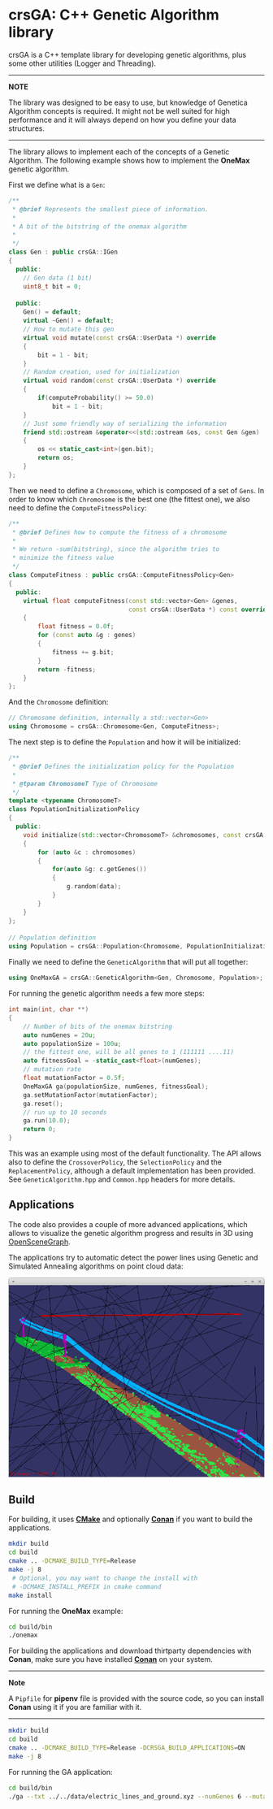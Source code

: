 # crsGA: C++ Genetic Algorithm library

crsGA is a C++ template library for developing genetic algorithms, plus some other utilities (Logger and Threading).

---

**NOTE**

The library was designed to be easy to use, but knowledge of Genetica Algorithm concepts is required. It might not be well suited for high performance and it will always depend on how you define your data structures.

---

The library allows to implement each of the concepts of a Genetic Algorithm. The following example shows how to implement the **OneMax** genetic algorithm.

First we define what is a `Gen`:

```cpp
/**
 * @brief Represents the smallest piece of information.
 * 
 * A bit of the bitstring of the onemax algorithm
 * 
 */
class Gen : public crsGA::IGen
{
  public:
    // Gen data (1 bit)
    uint8_t bit = 0;

  public:
    Gen() = default;
    virtual ~Gen() = default;
    // How to mutate this gen 
    virtual void mutate(const crsGA::UserData *) override
    {
        bit = 1 - bit;
    }
    // Random creation, used for initialization
    virtual void random(const crsGA::UserData *) override
    {
        if(computeProbability() >= 50.0)
            bit = 1 - bit;
    }
    // Just some friendly way of serializing the information
    friend std::ostream &operator<<(std::ostream &os, const Gen &gen)
    {
        os << static_cast<int>(gen.bit);
        return os;
    }
};
```

Then we need to define a `Chromosome`, which is composed of a set of `Gens`. In order to know which `Chromosome` is the best one (the fittest one), we also need to define the `ComputeFitnessPolicy`:

```cpp
/**
 * @brief Defines how to compute the fitness of a chromosome
 * 
 * We return -sum(bitstring), since the algorithm tries to 
 * minimize the fitness value
 */
class ComputeFitness : public crsGA::ComputeFitnessPolicy<Gen>
{
  public:
    virtual float computeFitness(const std::vector<Gen> &genes,
                                 const crsGA::UserData *) const override
    {
        float fitness = 0.0f;
        for (const auto &g : genes)
        {
            fitness += g.bit;
        }
        return -fitness;
    }
};
```

And the `Chromosome` definition:

```cpp
// Chromosome definition, internally a std::vector<Gen>
using Chromosome = crsGA::Chromosome<Gen, ComputeFitness>;
```

The next step is to define the `Population` and how it will be initialized:

```cpp
/**
 * @brief Defines the initialization policy for the Population
 * 
 * @tparam ChromosomeT Type of Chromosome
 */
template <typename ChromosomeT>
class PopulationInitializationPolicy
{
  public:
    void initialize(std::vector<ChromosomeT> &chromosomes, const crsGA::UserData *data) const
    {
        for (auto &c : chromosomes)
        {
            for(auto &g: c.getGenes())
            {
                g.random(data);
            }
        }
    }
};

// Population definition
using Population = crsGA::Population<Chromosome, PopulationInitializationPolicy<Chromosome>>;
```

Finally we need to define the `GeneticAlgorithm` that will put all together:

```cpp
using OneMaxGA = crsGA::GeneticAlgorithm<Gen, Chromosome, Population>;
```

For running the genetic algorithm needs a few more steps:

```cpp
int main(int, char **)
{
    // Number of bits of the onemax bitstring
    auto numGenes = 20u;
    auto populationSize = 100u;
    // the fittest one, will be all genes to 1 (111111 ....11)
    auto fitnessGoal = -static_cast<float>(numGenes);
    // mutation rate
    float mutationFactor = 0.5f;
    OneMaxGA ga(populationSize, numGenes, fitnessGoal);
    ga.setMutationFactor(mutationFactor);
    ga.reset();
    // run up to 10 seconds
    ga.run(10.0);
    return 0;
}
```

This was an example using most of the default functionality. The API allows also to define the `CrossoverPolicy`, the `SelectionPolicy` and the `ReplacementPolicy`, although a default implementation has been provided. See `GeneticAlgorithm.hpp` and `Common.hpp` headers for more details.

## Applications

The code also provides a couple of more advanced applications, which allows to visualize the genetic algorithm progress and results in 3D using [OpenSceneGraph](https://github.com/openscenegraph/OpenSceneGraph).

The applications try to automatic detect the power lines using Genetic and Simulated Annealing algorithms on point cloud data:

![Power lines with ground](images/power_lines_and_ground.png)

## Build

For building, it uses [**CMake**](https://cmake.org/) and optionally [**Conan**](https://conan.io/) if you want to build the applications.

```bash
mkdir build
cd build
cmake .. -DCMAKE_BUILD_TYPE=Release
make -j 8
 # Optional, you may want to change the install with
 # -DCMAKE_INSTALL_PREFIX in cmake command
make install
```

For running the **OneMax** example:

```bash
cd build/bin
./onemax
```

For building the applications and download thirtparty dependencies with **Conan**, make sure you have installed [**Conan**](https://conan.io/) on your system.

---
**Note**

A `Pipfile` for **pipenv** file is provided with the source code, so you can install **Conan** using it if you are familiar with it.

---

```bash
mkdir build
cd build
cmake .. -DCMAKE_BUILD_TYPE=Release -DCRSGA_BUILD_APPLICATIONS=ON
make -j 8
```

For running the GA application:

```bash
cd build/bin
./ga --txt ../../data/electric_lines_and_ground.xyz --numGenes 6 --mutationFactor 20 --show
```
